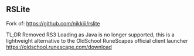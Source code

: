 RSLite
---------
Fork of: https://github.com/nikkiii/rslite

TL;DR Removed RS3 Loading as Java is no longer supported, this is a lightweight alternative to the OldSchool RuneScapes official client launcher https://oldschool.runescape.com/download

